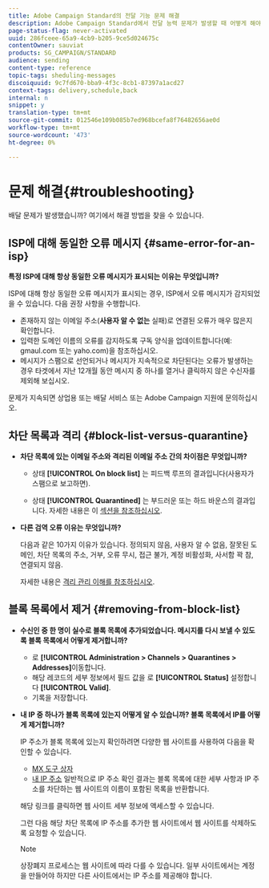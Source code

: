 ```yaml
---
title: Adobe Campaign Standard의 전달 기능 문제 해결
description: Adobe Campaign Standard에서 전달 능력 문제가 발생할 때 어떻게 해야 하는지 알아봅니다.
page-status-flag: never-activated
uuid: 286fceee-65a9-4cb9-b205-9ce5d024675c
contentOwner: sauviat
products: SG_CAMPAIGN/STANDARD
audience: sending
content-type: reference
topic-tags: sheduling-messages
discoiquuid: 9c7fd670-bba9-4f3c-8cb1-87397a1acd27
context-tags: delivery,schedule,back
internal: n
snippet: y
translation-type: tm+mt
source-git-commit: 012546e109b085b7ed968bcefa8f76482656ae0d
workflow-type: tm+mt
source-wordcount: '473'
ht-degree: 0%

---
```



# 문제 해결{#troubleshooting}

배달 문제가 발생했습니까? 여기에서 해결 방법을 찾을 수 있습니다.

## ISP에 대해 동일한 오류 메시지 {#same-error-for-an-isp}

**특정 ISP에 대해 항상 동일한 오류 메시지가 표시되는 이유는 무엇입니까?**

ISP에 대해 항상 동일한 오류 메시지가 표시되는 경우, ISP에서 오류 메시지가 감지되었을 수 있습니다. 다음 권장 사항을 수행합니다.
* 존재하지 않는 이메일 주소(**사용자 알 수 없는** 실패)로 연결된 오류가 매우 많은지 확인합니다.
* 입력한 도메인 이름의 오류를 감지하도록 구독 양식을 업데이트합니다(예: gmaul.com 또는 yaho.com)을 참조하십시오.
* 메시지가 스팸으로 선언되거나 메시지가 지속적으로 차단된다는 오류가 발생하는 경우 타겟에서 지난 12개월 동안 메시지 중 하나를 열거나 클릭하지 않은 수신자를 제외해 보십시오.

문제가 지속되면 상업용 또는 배달 서비스 또는 Adobe Campaign 지원에 문의하십시오.

## 차단 목록과 격리 {#block-list-versus-quarantine}

* **차단 목록에 있는 이메일 주소와 격리된 이메일 주소 간의 차이점은 무엇입니까?**

   * 상태 **[!UICONTROL On block list]** 는 피드백 루프의 결과입니다(사용자가 스팸으로 보고하면).

   * 상태 **[!UICONTROL Quarantined]** 는 부드러운 또는 하드 바운스의 결과입니다.
   자세한 내용은 이 [섹션을 참조하십시오](../../sending/using/understanding-quarantine-management.md#quarantine-vs-block-list).

* **다른 검역 오류 이유는 무엇입니까?**

   다음과 같은 10가지 이유가 있습니다. 정의되지 않음, 사용자 알 수 없음, 잘못된 도메인, 차단 목록의 주소, 거부, 오류 무시, 접근 불가, 계정 비활성화, 사서함 꽉 참, 연결되지 않음.

   자세한 내용은 [격리 관리 이해를 참조하십시오](../../sending/using/understanding-quarantine-management.md).

## 블록 목록에서 제거 {#removing-from-block-list}

* **수신인 중 한 명이 실수로 블록 목록에 추가되었습니다. 메시지를 다시 보낼 수 있도록 블록 목록에서 어떻게 제거합니까?**

   * 로 **[!UICONTROL Administration > Channels > Quarantines > Addresses]**&#x200B;이동합니다.
   * 해당 레코드의 세부 정보에서 필드 값을 로 **[!UICONTROL Status]** 설정합니다 **[!UICONTROL Valid]**.
   * 기록을 저장합니다.

* **내 IP 중 하나가 블록 목록에 있는지 어떻게 알 수 있습니까? 블록 목록에서 IP를 어떻게 제거합니까?**

   IP 주소가 블록 목록에 있는지 확인하려면 다양한 웹 사이트를 사용하여 다음을 확인할 수 있습니다.
   * [MX 도구 상자](https://mxtoolbox.com/)
   * [내 IP 주소](https://whatismyipaddress.com)
   일반적으로 IP 주소 확인 결과는 블록 목록에 대한 세부 사항과 IP 주소를 차단하는 웹 사이트의 이름이 포함된 목록을 반환합니다.

   해당 링크를 클릭하면 웹 사이트 세부 정보에 액세스할 수 있습니다.

   그런 다음 해당 차단 목록에 IP 주소를 추가한 웹 사이트에서 웹 사이트를 삭제하도록 요청할 수 있습니다.

   >[!NOTE]
   >
   >상장폐지 프로세스는 웹 사이트에 따라 다를 수 있습니다. 일부 사이트에서는 계정을 만들어야 하지만 다른 사이트에서는 IP 주소를 제공해야 합니다.
